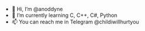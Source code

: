- 👋 Hi, I’m @anoddyne
- 🌱 I’m currently learning C, C++, C#, Python
- 📫 You can reach me in Telegram @childiwillhurtyou
